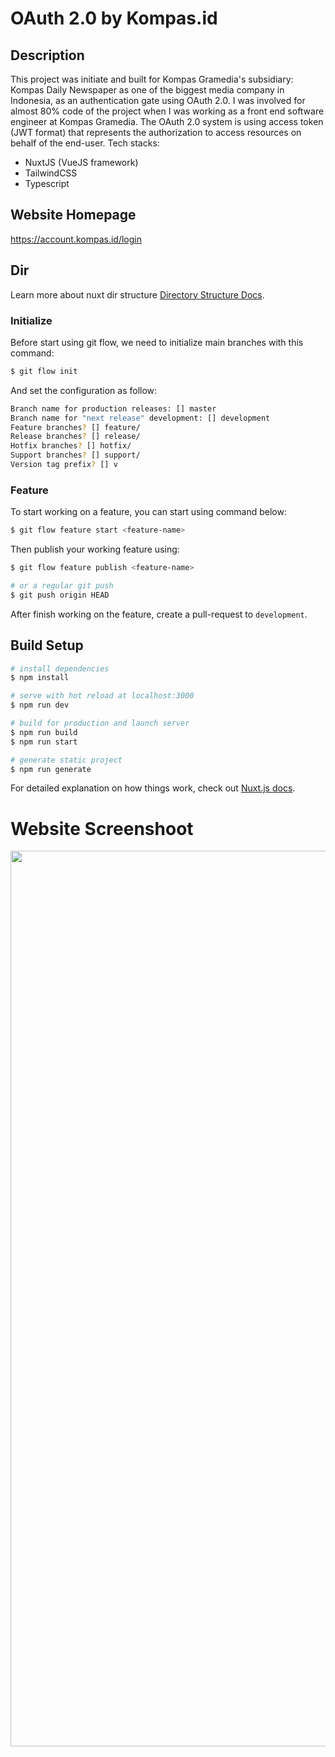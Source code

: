 # OAuth 2.0 by Kompas.id 

## Description
This project was initiate and built for Kompas Gramedia's subsidiary: Kompas Daily Newspaper as one of the biggest media company in Indonesia, as an authentication gate using OAuth 2.0. I was involved for almost 80% code of the project when I was working as a front end software engineer at Kompas Gramedia.
The OAuth 2.0 system is using access token (JWT format) that represents the authorization to access resources on behalf of the end-user.
Tech stacks:
- NuxtJS (VueJS framework)
- TailwindCSS
- Typescript

## Website Homepage
https://account.kompas.id/login

## Dir
Learn more about nuxt dir structure [Directory Structure Docs](/docs/2.x/directory-structure/nuxt).
### Initialize
Before start using git flow, we need to initialize main branches with this command:
```sh
$ git flow init
```
And set the configuration as follow:

```sh
Branch name for production releases: [] master
Branch name for "next release" development: [] development
Feature branches? [] feature/
Release branches? [] release/
Hotfix branches? [] hotfix/
Support branches? [] support/
Version tag prefix? [] v
```
### Feature
To start working on a feature, you can start using command below:

```sh
$ git flow feature start <feature-name>
```

Then publish your working feature using:
```sh
$ git flow feature publish <feature-name>

# or a regular git push
$ git push origin HEAD
```

After finish working on the feature, create a pull-request to `development`.

## Build Setup

```bash
# install dependencies
$ npm install

# serve with hot reload at localhost:3000
$ npm run dev

# build for production and launch server
$ npm run build
$ npm run start

# generate static project
$ npm run generate
```

For detailed explanation on how things work, check out [Nuxt.js docs](https://nuxtjs.org).

# Website Screenshoot 
<p align="center">
<img width="1433" alt="image" src="https://user-images.githubusercontent.com/44907916/209456180-9841a685-73af-45bc-bb83-cfc638e2a794.png">
</p>
